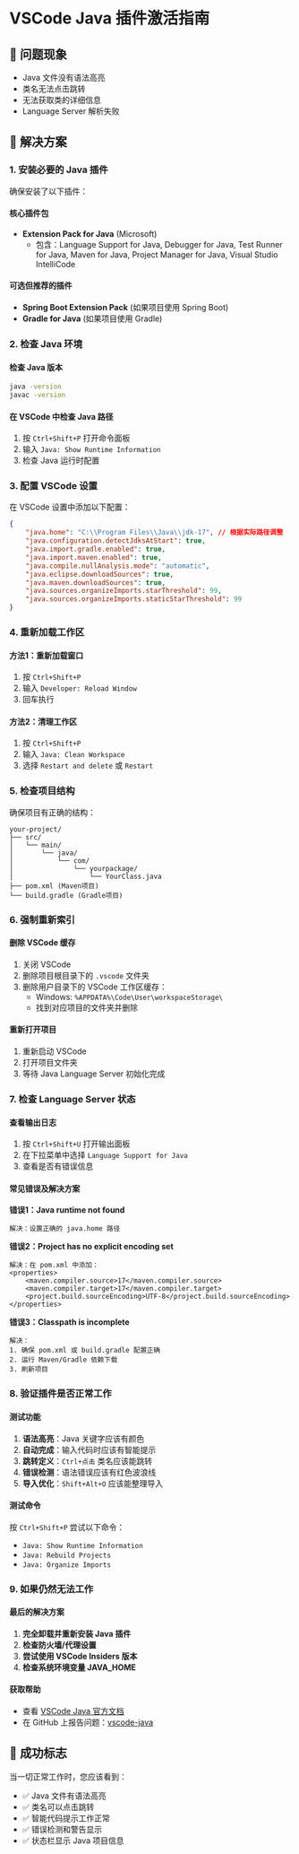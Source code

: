# VSCode Java 插件激活指南

## 🎯 问题现象
- Java 文件没有语法高亮
- 类名无法点击跳转
- 无法获取类的详细信息
- Language Server 解析失败

## 🔧 解决方案

### 1. 安装必要的 Java 插件

确保安装了以下插件：

#### 核心插件包
- **Extension Pack for Java** (Microsoft)
  - 包含：Language Support for Java, Debugger for Java, Test Runner for Java, Maven for Java, Project Manager for Java, Visual Studio IntelliCode

#### 可选但推荐的插件
- **Spring Boot Extension Pack** (如果项目使用 Spring Boot)
- **Gradle for Java** (如果项目使用 Gradle)

### 2. 检查 Java 环境

#### 检查 Java 版本
```bash
java -version
javac -version
```

#### 在 VSCode 中检查 Java 路径
1. 按 `Ctrl+Shift+P` 打开命令面板
2. 输入 `Java: Show Runtime Information`
3. 检查 Java 运行时配置

### 3. 配置 VSCode 设置

在 VSCode 设置中添加以下配置：

```json
{
    "java.home": "C:\\Program Files\\Java\\jdk-17", // 根据实际路径调整
    "java.configuration.detectJdksAtStart": true,
    "java.import.gradle.enabled": true,
    "java.import.maven.enabled": true,
    "java.compile.nullAnalysis.mode": "automatic",
    "java.eclipse.downloadSources": true,
    "java.maven.downloadSources": true,
    "java.sources.organizeImports.starThreshold": 99,
    "java.sources.organizeImports.staticStarThreshold": 99
}
```

### 4. 重新加载工作区

#### 方法1：重新加载窗口
1. 按 `Ctrl+Shift+P`
2. 输入 `Developer: Reload Window`
3. 回车执行

#### 方法2：清理工作区
1. 按 `Ctrl+Shift+P`
2. 输入 `Java: Clean Workspace`
3. 选择 `Restart and delete` 或 `Restart`

### 5. 检查项目结构

确保项目有正确的结构：

```
your-project/
├── src/
│   └── main/
│       └── java/
│           └── com/
│               └── yourpackage/
│                   └── YourClass.java
├── pom.xml (Maven项目)
└── build.gradle (Gradle项目)
```

### 6. 强制重新索引

#### 删除 VSCode 缓存
1. 关闭 VSCode
2. 删除项目根目录下的 `.vscode` 文件夹
3. 删除用户目录下的 VSCode 工作区缓存：
   - Windows: `%APPDATA%\Code\User\workspaceStorage\`
   - 找到对应项目的文件夹并删除

#### 重新打开项目
1. 重新启动 VSCode
2. 打开项目文件夹
3. 等待 Java Language Server 初始化完成

### 7. 检查 Language Server 状态

#### 查看输出日志
1. 按 `Ctrl+Shift+U` 打开输出面板
2. 在下拉菜单中选择 `Language Support for Java`
3. 查看是否有错误信息

#### 常见错误及解决方案

**错误1：Java runtime not found**
```
解决：设置正确的 java.home 路径
```

**错误2：Project has no explicit encoding set**
```
解决：在 pom.xml 中添加：
<properties>
    <maven.compiler.source>17</maven.compiler.source>
    <maven.compiler.target>17</maven.compiler.target>
    <project.build.sourceEncoding>UTF-8</project.build.sourceEncoding>
</properties>
```

**错误3：Classpath is incomplete**
```
解决：
1. 确保 pom.xml 或 build.gradle 配置正确
2. 运行 Maven/Gradle 依赖下载
3. 刷新项目
```

### 8. 验证插件是否正常工作

#### 测试功能
1. **语法高亮**：Java 关键字应该有颜色
2. **自动完成**：输入代码时应该有智能提示
3. **跳转定义**：`Ctrl+点击` 类名应该能跳转
4. **错误检测**：语法错误应该有红色波浪线
5. **导入优化**：`Shift+Alt+O` 应该能整理导入

#### 测试命令
按 `Ctrl+Shift+P` 尝试以下命令：
- `Java: Show Runtime Information`
- `Java: Rebuild Projects`
- `Java: Organize Imports`

### 9. 如果仍然无法工作

#### 最后的解决方案
1. **完全卸载并重新安装 Java 插件**
2. **检查防火墙/代理设置**
3. **尝试使用 VSCode Insiders 版本**
4. **检查系统环境变量 JAVA_HOME**

#### 获取帮助
- 查看 [VSCode Java 官方文档](https://code.visualstudio.com/docs/languages/java)
- 在 GitHub 上报告问题：[vscode-java](https://github.com/redhat-developer/vscode-java)

## 🎉 成功标志

当一切正常工作时，您应该看到：
- ✅ Java 文件有语法高亮
- ✅ 类名可以点击跳转
- ✅ 智能代码提示工作正常
- ✅ 错误检测和警告显示
- ✅ 状态栏显示 Java 项目信息

